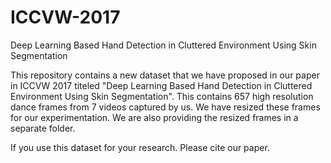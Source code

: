 # ICCVW-2017
Deep Learning Based Hand Detection in Cluttered Environment Using Skin Segmentation

This repository contains a new dataset that we have proposed in our paper in ICCVW 2017 titeled "Deep Learning Based Hand Detection in Cluttered Environment Using Skin Segmentation". This contains 657 high resolution dance frames from 7 videos captured by us. We have resized these frames for our experimentation. We are also providing the resized frames in a separate folder.




If you use this dataset for your research. Please cite our paper.
